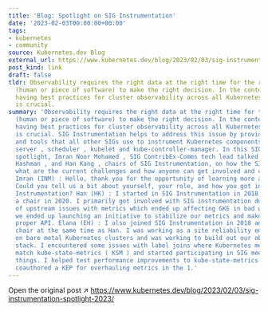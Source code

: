 ```yaml
---
title: 'Blog: Spotlight on SIG Instrumentation'
date: '2023-02-03T00:00:00+00:00'
tags:
- kubernetes
- community
source: Kubernetes.dev Blog
external_url: https://www.kubernetes.dev/blog/2023/02/03/sig-instrumentation-spotlight-2023/
post_kind: link
draft: false
tldr: Observability requires the right data at the right time for the right consumer
  (human or piece of software) to make the right decision. In the context of Kubernetes,
  having best practices for cluster observability across all Kubernetes components
  is crucial.
summary: 'Observability requires the right data at the right time for the right consumer
  (human or piece of software) to make the right decision. In the context of Kubernetes,
  having best practices for cluster observability across all Kubernetes components
  is crucial. SIG Instrumentation helps to address this issue by providing best practices
  and tools that all other SIGs use to instrument Kubernetes components-like the API
  server , scheduler , kubelet and kube-controller-manager. In this SIG Instrumentation
  spotlight, Imran Noor Mohamed , SIG ContribEx-Comms tech lead talked with Elana
  Hashman , and Han Kang , chairs of SIG Instrumentation, on how the SIG is organized,
  what are the current challenges and how anyone can get involved and contribute.
  Imran (INM) : Hello, thank you for the opportunity of learning more about SIG Instrumentation.
  Could you tell us a bit about yourself, your role, and how you got involved in SIG
  Instrumentation? Han (HK) : I started in SIG Instrumentation in 2018, and became
  a chair in 2020. I primarily got involved with SIG instrumentation due to a number
  of upstream issues with metrics which ended up affecting GKE in bad ways. As a result,
  we ended up launching an initiative to stabilize our metrics and make metrics a
  proper API. Elana (EH) : I also joined SIG Instrumentation in 2018 and became a
  chair at the same time as Han. I was working as a site reliability engineer (SRE)
  on bare metal Kubernetes clusters and was working to build out our observability
  stack. I encountered some issues with label joins where Kubernetes metrics didn’t
  match kube-state-metrics ( KSM ) and started participating in SIG meetings to improve
  things. I helped test performance improvements to kube-state-metrics and ultimately
  coauthored a KEP for overhauling metrics in the 1.'
---
```

Open the original post ↗ https://www.kubernetes.dev/blog/2023/02/03/sig-instrumentation-spotlight-2023/
